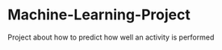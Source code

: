 Machine-Learning-Project
========================

Project about how to predict how well an activity is performed
